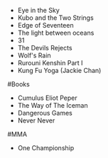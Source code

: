 
* Eye in the Sky
* Kubo and the Two Strings
* Edge of Seventeen
* The light between oceans
* 31
* The Devils Rejects
* Wolf's Rain
* Rurouni Kenshin Part I
* Kung Fu Yoga (Jackie Chan)


#Books
* Cumulus Eliot Peper
* The Way of The Iceman
* Dangerous Games
* Never Never


#MMA
* One Championship

